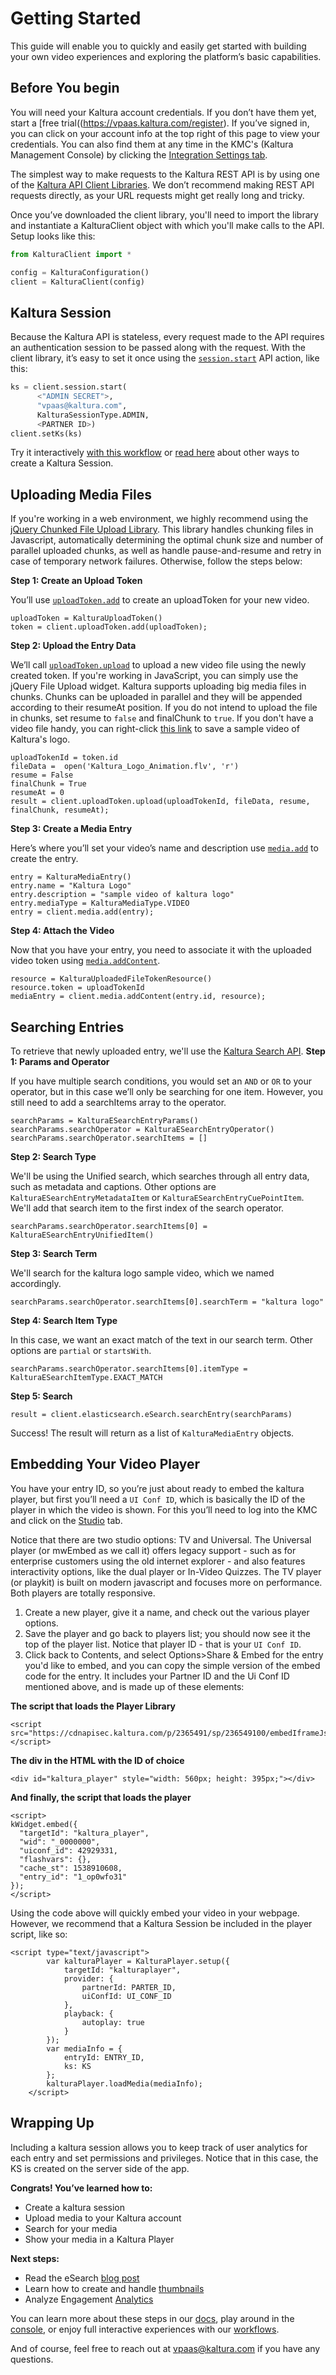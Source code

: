 # Getting Started 
 
This guide will enable you to quickly and easily get started with building your own video experiences and exploring the platform’s basic capabilities.
 
## Before You begin
 
You will need your Kaltura account credentials. If you don’t have them yet, start a [free trial((https://vpaas.kaltura.com/register).
If you’ve signed in, you can click on your account info at the top right of this page to view your credentials.
You can also find them at any time in the KMC's (Kaltura Management Console) by clicking the [Integration Settings tab](https://kmc.kaltura.com/index.php/kmcng/settings/integrationSettings).
 
The simplest way to make requests to the Kaltura REST API is by using one of the [Kaltura API Client Libraries](https://developer.kaltura.com/api-docs/Client_Libraries/). We don’t recommend making REST API requests directly, as your URL requests might get really long and tricky. 
 
Once you’ve downloaded the client library, you'll need to import the library and instantiate a KalturaClient object with which you'll make calls to the API. 
Setup looks like this:

```python
from KalturaClient import *

config = KalturaConfiguration()
client = KalturaClient(config)
```
 
## Kaltura Session
 
Because the Kaltura API is stateless, every request made to the API requires an authentication session to be passed along with the request. With the client library, it’s easy to set it once using the [`session.start`](https://developer.kaltura.com/console/service/session/action/start) API action, like this:

```python
ks = client.session.start(
      <"ADMIN SECRET">,
      "vpaas@kaltura.com",
      KalturaSessionType.ADMIN,
      <PARTNER ID>) 
client.setKs(ks)
```
Try it interactively [with this workflow](https://developer.kaltura.com/workflows/Generate_API_Sessions/Authentication) or [read here](https://developer.kaltura.com/api-docs/VPaaS-API-Getting-Started/Kaltura_API_Authentication_and_Security.html/) about other ways to create a Kaltura Session.

 
## Uploading Media Files
If you're working in a web environment, we highly recommend using the [jQuery Chunked File Upload Library](https://github.com/kaltura/chunked-file-upload-jquery). This library handles chunking files in Javascript, automatically determining the optimal chunk size and number of parallel uploaded chunks, as well as handle pause-and-resume and retry in case of temporary network failures. Otherwise, follow the steps below: 
 
**Step 1: Create an Upload Token**

You’ll use [`uploadToken.add`](https://developer.kaltura.com/console/service/uploadToken/action/add) to create an uploadToken for your new video.
```
uploadToken = KalturaUploadToken()
token = client.uploadToken.add(uploadToken);
```
**Step 2: Upload the Entry Data**

We’ll call [`uploadToken.upload`](https://developer.kaltura.com/console/service/uploadToken/action/upload) to upload a new video file using the newly created token. If you're working in JavaScript, you can simply use the jQuery File Upload widget.
Kaltura supports uploading big media files in chunks. Chunks can be uploaded in parallel and they will be appended according to their resumeAt position.
If you do not intend to upload the file in chunks, set resume to `false` and finalChunk to `true`.
If you don't have a video file handy, you can right-click [this link](http://cfvod.kaltura.com/pd/p/811441/sp/81144100/serveFlavor/entryId/1_2bjlk7qb/v/2/flavorId/1_d1ft34uv/fileName/Kaltura_Logo_Animation.flv/name/a.flv) to save a sample video of Kaltura's logo.
```
uploadTokenId = token.id
fileData =  open('Kaltura_Logo_Animation.flv', 'r')
resume = False
finalChunk = True	
resumeAt = 0
result = client.uploadToken.upload(uploadTokenId, fileData, resume, finalChunk, resumeAt);
```

**Step 3: Create a Media Entry**

Here’s where you’ll set your video’s name and description use [`media.add`](https://developer.kaltura.com/console/service/media/action/add) to create the entry.
```
entry = KalturaMediaEntry()
entry.name = "Kaltura Logo"
entry.description = "sample video of kaltura logo"
entry.mediaType = KalturaMediaType.VIDEO
entry = client.media.add(entry);
```
**Step 4: Attach the Video**

Now that you have your entry, you need to associate it with the uploaded video token using [`media.addContent`](https://developer.kaltura.com/console/service/media/action/addContent). 
```
resource = KalturaUploadedFileTokenResource()
resource.token = uploadTokenId
mediaEntry = client.media.addContent(entry.id, resource);
```

## Searching Entries 
To retrieve that newly uploaded entry, we'll use the [Kaltura Search API](https://developer.kaltura.com/console/service/eSearch/action/searchEntry). 
**Step 1: Params and Operator**

If you have multiple search conditions, you would set an `AND` or `OR` to your operator, but in this case we’ll only be searching for one item. However, you still need to add a searchItems array to the operator. 
```
searchParams = KalturaESearchEntryParams()
searchParams.searchOperator = KalturaESearchEntryOperator()
searchParams.searchOperator.searchItems = [] 
```
**Step 2: Search Type**

We'll be using the Unified search, which searches through all entry data, such as metadata and captions. Other options are `KalturaESearchEntryMetadataItem` or `KalturaESearchEntryCuePointItem`. We'll add that search item to the first index of the search operator.
```
searchParams.searchOperator.searchItems[0] = KalturaESearchEntryUnifiedItem()
```
**Step 3: Search Term**

We'll search for the kaltura logo sample video, which we named accordingly.
```
searchParams.searchOperator.searchItems[0].searchTerm = "kaltura logo"
```
**Step 4: Search Item Type**

In this case, we want an exact match of the text in our search term. Other options are `partial` or `startsWith`. 
```
searchParams.searchOperator.searchItems[0].itemType = KalturaESearchItemType.EXACT_MATCH
```
**Step 5: Search**
```
result = client.elasticsearch.eSearch.searchEntry(searchParams)
```

Success! The result will return as a list of  `KalturaMediaEntry` objects. 

## Embedding Your Video Player 
You have your entry ID, so you’re just about ready to embed the kaltura player, but first you’ll need a `UI Conf ID`, which is basically the ID of the player in which the video is shown. 
For this you’ll need to log into the KMC and click on the [Studio](https://kmc.kaltura.com/index.php/kmcng/studio/v2) tab. 

Notice that there are two studio options: TV and Universal. 
The Universal player (or mwEmbed as we call it) offers legacy support - such as for enterprise customers using the old internet explorer - and also features interactivity options, like the dual player or In-Video Quizzes. 
The TV player (or playkit) is built on modern javascript and focuses more on performance. Both players are totally responsive. 

1. Create a new player, give it a name, and check out the various player options.
2. Save the player and go back to players list; you should now see it the top of the player list. Notice that player ID - that is your `UI Conf ID`. 
3. Click back to Contents, and select Options>Share & Embed for the entry you'd like to embed, and you can copy the simple version of the embed code for the entry. It includes your Partner ID and the Ui Conf ID mentioned above, and is made up of these elements:

**The script that loads the Player Library**
```
<script src="https://cdnapisec.kaltura.com/p/2365491/sp/236549100/embedIframeJs/uiconf_id/42929331/partner_id/2365491"></script>
```
**The div in the HTML with the ID of choice**
```
<div id="kaltura_player" style="width: 560px; height: 395px;"></div>

```
**And finally, the script that loads the player**
```
<script>
kWidget.embed({
  "targetId": "kaltura_player",
  "wid": "_0000000",
  "uiconf_id": 42929331,
  "flashvars": {},
  "cache_st": 1538910608,
  "entry_id": "1_op0wfo31"
});
</script>
```
Using the code above will quickly embed your video in your webpage. 
However, we recommend that a Kaltura Session be included in the player script, like so: 
```
<script type="text/javascript">
		var kalturaPlayer = KalturaPlayer.setup({
			targetId: "kalturaplayer",
			provider: {
				partnerId: PARTER_ID,
				uiConfId: UI_CONF_ID
			},
			playback: {
				autoplay: true
			}
		});
		var mediaInfo = {
			entryId: ENTRY_ID,
			ks: KS
		};
		kalturaPlayer.loadMedia(mediaInfo);
	</script>
```
## Wrapping Up 
Including a kaltura session allows you to keep track of user analytics for each entry and set permissions and privileges. Notice that in this case, the KS is created on the server side of the app. 

**Congrats! You’ve learned how to:**
- Create a kaltura session 
- Upload media to your Kaltura account 
- Search for your media
- Show your media in a Kaltura Player 

**Next steps:** 
- Read the eSearch [blog post](https://corp.kaltura.com/blog/introducing-esearch-the-new-kaltura-search-api/)
- Learn how to create and handle [thumbnails](https://developer.kaltura.com/api-docs/Engage_and_Publish/kaltura-thumbnail-api.html/)
- Analyze Engagement [Analytics](https://developer.kaltura.com/api-docs/Video-Analytics-and-Insights/media-analytics.html)

You can learn more about these steps in our [docs](https://developer.kaltura.com/api-docs/), play around in the [console](https://developer.kaltura.com/console), or enjoy full interactive experiences with our [workflows](https://developer.kaltura.com/workflows). 

And of course, feel free to reach out at vpaas@kaltura.com if you have any questions.

